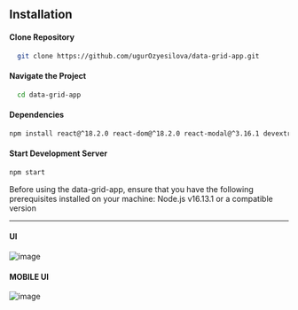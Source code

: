 
## Installation

#### Clone Repository

```bash
  git clone https://github.com/ugurOzyesilova/data-grid-app.git
```

#### Navigate the Project

```bash
  cd data-grid-app
```

#### Dependencies

```bash
npm install react@^18.2.0 react-dom@^18.2.0 react-modal@^3.16.1 devextreme@22.2.6 devextreme-react@22.2.6 react-icons@^4.9.0
```

#### Start Development Server 

```bash
npm start
```


Before using the data-grid-app, ensure that you have the following prerequisites installed on your machine:
Node.js v16.13.1 or a compatible version

________________

#### UI
![image](https://github.com/ugurOzyesilova/data-grid-app/assets/81923195/7ce473c7-bf03-427f-ba22-a22bcc3cfd6e)

#### MOBILE UI
![image](https://github.com/ugurOzyesilova/data-grid-app/assets/81923195/d786a7d3-1f23-4323-b337-66b184ba8a20)

